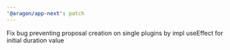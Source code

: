 ```yaml
---
'@aragon/app-next': patch
---
```


Fix bug preventing proposal creation on single plugins by impl useEffect for initial duration value
